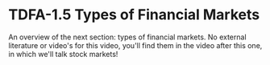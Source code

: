 # TDFA-1.5 Types of Financial Markets
An overview of the next section: types of financial markets. No external literature or video's for this video, you'll find them in the video after this one, in which we'll talk stock markets!
